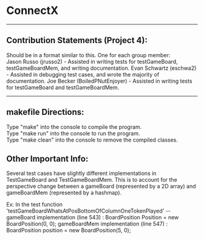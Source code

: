 # ConnectX

--------------------------------------------------------
## Contribution Statements (Project 4):

Should be in a format similar to this. One for each group member:\
Jason Russo (jrusso2) - Assisted in writing tests for testGameBoard, testGameBoardMem, and writing documentation.
Evan Schwartz (eschwa2) - Assisted in debugging test cases, and wrote the majority of documentation.
Joe Becker (BoiledPNutEnjoyer) - Assisted in writing tests for testGameBoard and testGameBoardMem.

--------------------------------------------------------
## makefile Directions:

Type "make" into the console to compile the program.\
Type "make run" into the console to run the program.\
Type "make clean" into the console to remove the compiled classes.

## Other Important Info:
Several test cases have slightly different implementations in TestGameBoard and TestGameBoardMem. This is to account for
the perspective change between a gameBoard (represented by a 2D array) and gameBoardMem (represented by a hashmap).

Ex:
In the test function 'testGameBoardWhatsAtPosBottomOfColumnOneTokenPlayed' --
gameBoard implementation (line 543)    : BoardPosition Position = new BoardPosition(0, 0);
gameBoardMem implementation (line 547) : BoardPosition position = new BoardPosition(5, 0);
